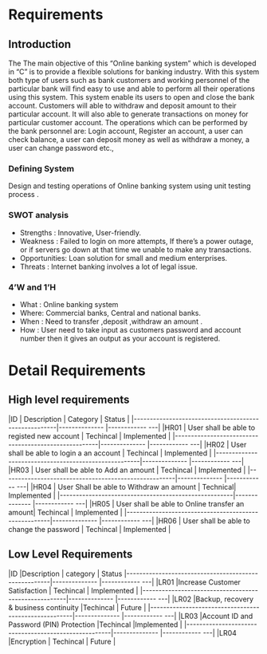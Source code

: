 # Requirements
## Introduction
The The main objective of this “Online banking system” which is developed in “C” is to provide a flexible solutions for banking industry. With this system both type of users such as bank customers and working personnel of the particular bank will find easy to use and able to perform all their operations using this system. This system enable its users to open and close the bank account. Customers will able to withdraw and deposit amount to their particular account. It will also able to generate transactions on money for particular customer account.
The operations which can be performed by the bank personnel are: 
Login account, Register an account, a user can check balance, a user can deposit money as well as withdraw a money, a user can change password etc.,
### Defining System
Design and testing operations of Online banking system using unit testing  process .
### SWOT analysis
* Strengths    : Innovative, User-friendly.
* Weakness     : Failed to login on more attempts, If there’s a power outage, or if servers go down at  that time we unable to make any transactions.
* Opportunities:  Loan solution for small and medium enterprises.
* Threats      : Internet banking involves a lot of legal issue.
### 4’W and 1’H
* What : Online banking system
* Where: Commercial banks, Central and national banks.
* When : Need to transfer ,deposit ,withdraw an amount .
* How  : User need to take input as customers password and account number then it gives  an output as  your account is registered.
# Detail Requirements
## High level requirements
|ID   |	Description 	                               |    Category   |	Status      |
|------------------------------------------------------|-------------- |------------ ---|
|HR01 |	User shall be able to registed new account     |	Techincal  |	Implemented |
|------------------------------------------------------|-------------- |------------ ---|
|HR02 |	User shall be able to login a an account       |	Techincal  |	Implemented |
|------------------------------------------------------|-------------- |------------ ---|
|HR03 |	User shall be able to Add an amount	           |     Techincal |    Implemented |
|------------------------------------------------------|-------------- |------------ ---|
|HR04 |	User Shall be able to Withdraw an amount	   |      Technical|	Implemented |
|------------------------------------------------------|-------------- |------------ ---|
|HR05 |	User shall be able to Online transfer an amount| 	Techincal  |    Implemented |
|------------------------------------------------------|-------------- |------------ ---|
|HR06 |	User shall be able to change the password	   |     Techincal |    Implemented |

## Low Level Requirements
 |ID   |Description                                     |    category   |   Status
 |------------------------------------------------------|-------------- |------------ ---|
 |LR01 |Increase Customer Satisfaction                  |   Techincal   | Implemented    |
 |------------------------------------------------------|-------------- |------------ ---|
 |LR02 |Backup, recovery & business continuity          |Techincal      | Future         |
 |------------------------------------------------------|-------------- |------------ ---|
 |LR03 |Account ID and Password (PIN) Protection        |Techincal      |Implemented     |
 |------------------------------------------------------|-------------- |------------ ---|
 |LR04 |Encryption                                      | Techincal     | Future         |
 
                                          

